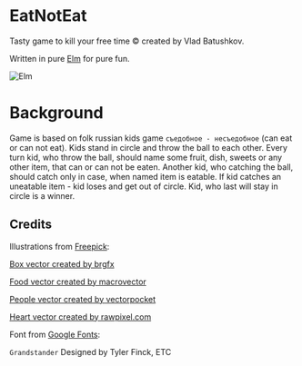 # EatNotEat

Tasty game to kill your free time © created by Vlad Batushkov.

Written in pure [Elm](https://elm-lang.org) for pure fun.

![Elm](https://upload.wikimedia.org/wikipedia/commons/thumb/f/f3/Elm_logo.svg/200px-Elm_logo.svg.png)

# Background

Game is based on folk russian kids game `съедобное - несъедобное` (can eat or can not eat). Kids stand in circle and throw the ball to each other. Every turn kid, who throw the ball, should name some fruit, dish, sweets or any other item, that can or can not be eaten. Another kid, who catching the ball, should catch only in case, when named item is eatable. If kid catches an uneatable item - kid loses and get out of circle. Kid, who last will stay in circle is a winner.

## Credits

Illustrations from [Freepick](https://www.freepik.com):

[Box vector created by brgfx](https://www.freepik.com/free-photos-vectors/box)

[Food vector created by macrovector](https://www.freepik.com/free-photos-vectors/food)

[People vector created by vectorpocket](https://www.freepik.com/free-photos-vectors/people)

[Heart vector created by rawpixel.com](https://www.freepik.com/free-photos-vectors/heart)

Font from [Google Fonts](https://fonts.google.com/specimen/Grandstander):

`Grandstander` Designed by Tyler Finck, ETC
